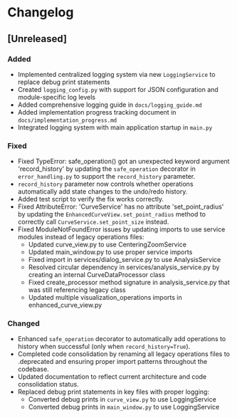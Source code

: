 # Changelog

## [Unreleased]

### Added
- Implemented centralized logging system via new `LoggingService` to replace debug print statements
- Created `logging_config.py` with support for JSON configuration and module-specific log levels
- Added comprehensive logging guide in `docs/logging_guide.md`
- Added implementation progress tracking document in `docs/implementation_progress.md`
- Integrated logging system with main application startup in `main.py`

### Fixed
- Fixed TypeError: safe_operation() got an unexpected keyword argument 'record_history' by updating the `safe_operation` decorator in `error_handling.py` to support the `record_history` parameter.
- `record_history` parameter now controls whether operations automatically add state changes to the undo/redo history.
- Added test script to verify the fix works correctly.
- Fixed AttributeError: 'CurveService' has no attribute 'set_point_radius' by updating the `EnhancedCurveView.set_point_radius` method to correctly call `CurveService.set_point_size` instead.
- Fixed ModuleNotFoundError issues by updating imports to use service modules instead of legacy operations files:
  - Updated curve_view.py to use CenteringZoomService
  - Updated main_window.py to use proper service imports
  - Fixed import in services/dialog_service.py to use AnalysisService
  - Resolved circular dependency in services/analysis_service.py by creating an internal CurveDataProcessor class
  - Fixed create_processor method signature in analysis_service.py that was still referencing legacy class
  - Updated multiple visualization_operations imports in enhanced_curve_view.py

### Changed
- Enhanced `safe_operation` decorator to automatically add operations to history when successful (only when `record_history=True`).
- Completed code consolidation by renaming all legacy operations files to .deprecated and ensuring proper import patterns throughout the codebase.
- Updated documentation to reflect current architecture and code consolidation status.
- Replaced debug print statements in key files with proper logging:
  - Converted debug prints in `curve_view.py` to use LoggingService
  - Converted debug prints in `main_window.py` to use LoggingService
